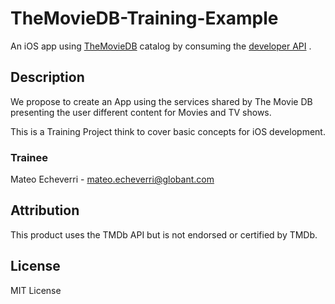 # TheMovieDB-Training-Example
An iOS app using [TheMovieDB](https://www.themoviedb.org) catalog by consuming the [developer API](https://www.themoviedb.org/documentation/api) .

## Description
We propose to create an App using the services shared by The Movie DB presenting the user different content for Movies and TV shows.

This is a Training Project think to cover basic concepts for iOS development. 

### Trainee
Mateo Echeverri - mateo.echeverri@globant.com 

## Attribution
This product uses the TMDb API but is not endorsed or certified by TMDb.

## License
MIT License
